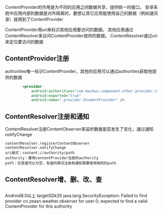 
ContentProvider的作用是为不同的应用之间数据共享，提供统一的接口。
安卓系统中应用内部的数据是对外隔离的，要想让其它应用能使用自己的数据（例如通讯录）就用到了ContentProvider

ContentProvider用uri来标识其他应用要访问的数据。
其他应用通过ContentResolver来访问ContentProvider提供的数据。
ContentResolver通过uri来定位要访问的数据




## ContentProvider注册
authorities唯一标识ContentProvider，其他的应用可以通过authorities获取他提供的数据
```xml
        <provider
            android:authorities="com.mackwu.component.other.provider.student.StudentProvider"
            android:exported="true"
            android:name=".provider.StudentProvider" />
```



## ContentResolver注册和通知
ContentResolver注册ContentObserver来监听数据是否发生了变化，通过通知notifyChange
```
contentResolver.registerContentObserver
contentResolver.notifyChange
uri格式：content://authority/path
authority：要用contentProvider注册的authority
path：任意值可以为空，有值的情况注册和通知需要使用相同的path
```

## ContentResolver增、删、改、查



##
Android8.0以上 targetSDk26
java.lang.SecurityException: Failed to find provider cn.zeasn.weather.observer for user 0; expected to find a valid ContentProvider for this authority

